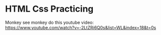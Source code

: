 # HTML Css Practicing

Monkey see monkey do this youtube video: https://www.youtube.com/watch?v=-2LtZRi6Q0s&list=WL&index=18&t=0s